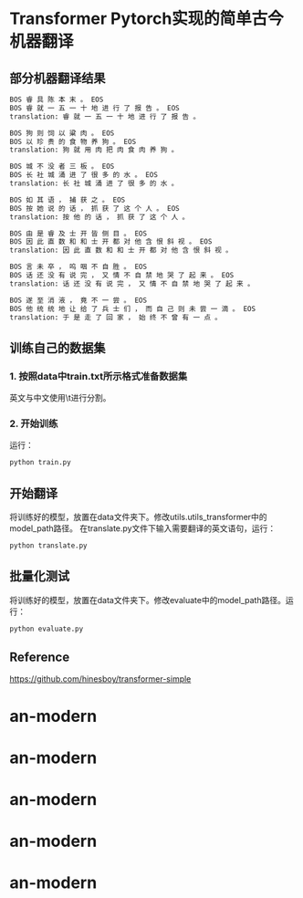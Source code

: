# Transformer   Pytorch实现的简单古今机器翻译
## 部分机器翻译结果
``` bash
BOS 睿 具 陈 本 末 。 EOS
BOS 睿 就 一 五 一 十 地 进 行 了 报 告 。 EOS
translation: 睿 就 一 五 一 十 地 进 行 了 报 告 。

BOS 狗 则 饲 以 粱 肉 。 EOS
BOS 以 珍 贵 的 食 物 养 狗 。 EOS
translation: 狗 就 用 肉 把 肉 食 肉 养 狗 。

BOS 城 不 没 者 三 板 。 EOS
BOS 长 社 城 涌 进 了 很 多 的 水 。 EOS
translation: 长 社 城 涌 进 了 很 多 的 水 。

BOS 如 其 语 ， 捕 获 之 。 EOS
BOS 按 她 说 的 话 ， 抓 获 了 这 个 人 。 EOS
translation: 按 他 的 话 ， 抓 获 了 这 个 人 。

BOS 由 是 睿 及 士 开 皆 侧 目 。 EOS
BOS 因 此 直 数 和 和 士 开 都 对 他 含 恨 斜 视 。 EOS
translation: 因 此 直 数 和 和 士 开 都 对 他 含 恨 斜 视 。

BOS 言 未 卒 ， 呜 咽 不 自 胜 。 EOS
BOS 话 还 没 有 说 完 ， 又 情 不 自 禁 地 哭 了 起 来 。 EOS
translation: 话 还 没 有 说 完 ， 又 情 不 自 禁 地 哭 了 起 来 。

BOS 遂 至 消 液 ， 竟 不 一 尝 。 EOS
BOS 他 统 统 地 让 给 了 兵 士 们 ， 而 自 己 则 未 尝 一 滴 。 EOS
translation: 于 是 走 了 回 家 ， 始 终 不 曾 有 一 点 。
```

## 训练自己的数据集
### 1. 按照data中train.txt所示格式准备数据集
英文与中文使用\t进行分割。
### 2. 开始训练
运行：
``` bash
python train.py
```
## 开始翻译
将训练好的模型，放置在data文件夹下。修改utils.utils_transformer中的model_path路径。
在translate.py文件下输入需要翻译的英文语句，运行：
``` bash
python translate.py
```

## 批量化测试
将训练好的模型，放置在data文件夹下。修改evaluate中的model_path路径。运行：
``` bash
python evaluate.py
```

## Reference
https://github.com/hinesboy/transformer-simple
# an-modern
# an-modern
# an-modern
# an-modern
# an-modern
